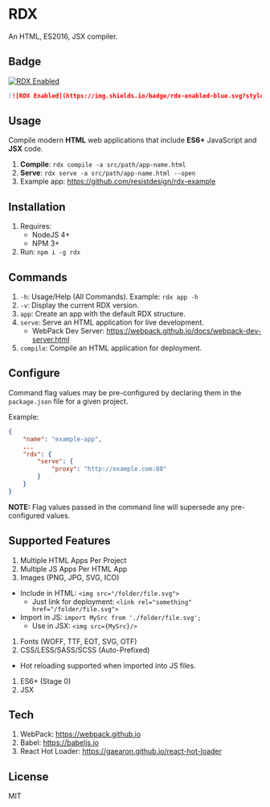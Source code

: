# RDX

An HTML, ES2016, JSX compiler.

## Badge

[![RDX Enabled](https://img.shields.io/badge/rdx-enabled-blue.svg?style=flat-square)](http://rdx.resist.design)

```markdown
[![RDX Enabled](https://img.shields.io/badge/rdx-enabled-blue.svg?style=flat-square)](http://rdx.resist.design)
```

## Usage

Compile modern **HTML** web applications that include **ES6+** JavaScript and **JSX** code.

1. **Compile**: `rdx compile -a src/path/app-name.html`
1. **Serve**: `rdx serve -a src/path/app-name.html --open`
1. Example app: https://github.com/resistdesign/rdx-example

## Installation

1. Requires:
    - NodeJS 4+
    - NPM 3+
1. Run: `npm i -g rdx`

## Commands

1. `-h`: Usage/Help (All Commands). Example: `rdx app -h`
1. `-v`: Display the current RDX version.
1. `app`: Create an app with the default RDX structure.
1. `serve`: Serve an HTML application for live development.
    - WebPack Dev Server: https://webpack.github.io/docs/webpack-dev-server.html
1. `compile`: Compile an HTML application for deployment.

## Configure

Command flag values may be pre-configured by declaring them in the `package.json` file for a given project.

Example:

```json
{
    "name": "example-app",
    ...
    "rdx": {
        "serve": {
            "proxy": "http://example.com:80"
        }    
    }
}
```

**NOTE:** Flag values passed in the command line will supersede any pre-configured values.

## Supported Features

1. Multiple HTML Apps Per Project
1. Multiple JS Apps Per HTML App
1. Images (PNG, JPG, SVG, ICO)
  - Include in HTML: `<img src="/folder/file.svg">`
    - Just link for deployment: `<link rel="something" href="/folder/file.svg">`
  - Import in JS: `import MySrc from './folder/file.svg';`
    - Use in JSX: `<img src={MySrc}/>`
1. Fonts (WOFF, TTF, EOT, SVG, OTF)
1. CSS/LESS/SASS/SCSS (Auto-Prefixed)
  - Hot reloading supported when imported into JS files.
1. ES6+ (Stage 0)
1. JSX

## Tech

1. WebPack: https://webpack.github.io
1. Babel: https://babeljs.io
1. React Hot Loader: https://gaearon.github.io/react-hot-loader

## License

MIT
